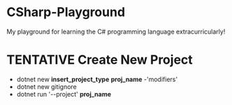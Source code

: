 # CSharp-Playground
My playground for learning the C# programming language extracurricularly! 

# **TENTATIVE** Create New Project
- dotnet new __insert_project_type__ __proj_name__ -'modifiers'
- dotnet new gitignore
- dotnet run '--project' __proj_name__